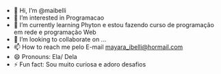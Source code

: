 - 👋 Hi, I’m @maibelli
- 👀 I’m interested in Programacao
- 🌱 I’m currently learning Phyton e estou fazendo curso de programação em rede e programação Web
- 💞️ I’m looking to collaborate on ...
- 📫 How to reach me pelo E-mail mayara_ibelli@hormail.com
- 😄 Pronouns: Ela/ Dela
- ⚡ Fun fact: Sou muito curiosa e adoro desafios

<!---
maibelli/maibelli is a ✨ special ✨ repository because its `README.md` (this file) appears on your GitHub profile.
You can click the Preview link to take a look at your changes.
--->
